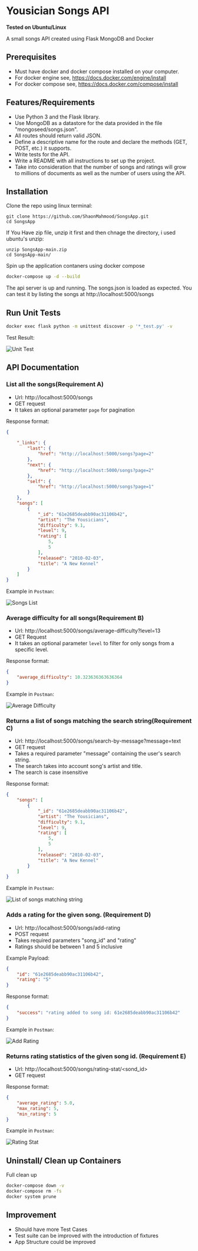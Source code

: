 Yousician Songs API
=================

**Tested on Ubuntu/Linux**

A small songs API created using Flask MongoDB and Docker 

## Prerequisites

 - Must have docker and docker compose installed on your computer. 
 - For docker engine see, https://docs.docker.com/engine/install
 - For docker compose see, https://docs.docker.com/compose/install
## Features/Requirements

 - Use Python 3 and the Flask library.
 - Use MongoDB as a datastore for the data provided in the file "mongoseed/songs.json".
 - All routes should return valid JSON.
 - Define a descriptive name for the route and declare the methods (GET, POST, etc.) it supports.
 - Write tests for the API.
 - Write a README with all instructions to set up the project.
 - Take into consideration that the number of songs and ratings will grow to millions of documents as well as the number of users using the API.

## Installation

Clone the repo using linux terminal:

    git clone https://github.com/ShaonMahmood/SongsApp.git
    cd SongsApp

If You Have zip file, unzip it first and then chnage the directory, i used ubuntu's unzip:

    unzip SongsApp-main.zip
    cd SongsApp-main/

Spin up the application contaners using docker compose

```sh
docker-compose up -d --build
```

The api server is up and running. The songs.json is loaded as expected. You can test it by listing the songs at http://localhost:5000/songs

## Run Unit Tests
```sh
docker exec flask python -m unittest discover -p '*_test.py' -v
```

Test Result:

![Unit Test](https://github.com/ShaonMahmood/SongsApp/blob/main/screeshots/unit_test.png)

## API Documentation

### List all the songs(Requirement A)
* Url: http://localhost:5000/songs
* GET request
* It takes an optional parameter `page` for pagination

Response format:
```json
{
  
    "_links": {
        "last": {
            "href": "http://localhost:5000/songs?page=2"
        },
        "next": {
            "href": "http://localhost:5000/songs?page=2"
        },
        "self": {
            "href": "http://localhost:5000/songs?page=1"
        }
    },
    "songs": [
        {
            "_id": "61e2685deabb90ac31106b42",
            "artist": "The Yousicians",
            "difficulty": 9.1,
            "level": 9,
            "rating": [
                5,
                5
            ],
            "released": "2010-02-03",
            "title": "A New Kennel"
        }
    ]
}
```

Example in `Postman`:

![Songs List](https://github.com/ShaonMahmood/SongsApp/blob/main/screeshots/songs_list.png)


### Average difficulty for all songs(Requirement B)
* Url: http://localhost:5000/songs/average-difficulty?level=13
* GET Request
* It takes an optional parameter `level` to filter for only songs from a specific level.

Response format:
```json
{
    "average_difficulty": 10.323636363636364
}
```

Example in `Postman`:

![Average Difficulty](https://github.com/ShaonMahmood/SongsApp/blob/main/screeshots/ave_diff.png)

### Returns a list of songs matching the search string(Requirement C)
* Url: http://localhost:5000/songs/search-by-message?message=text
* GET request
* Takes a required parameter "message" containing the user's search string.
* The search takes into account song's artist and title.
* The search is case insensitive

Response format:
```json
{
    "songs": [
        {
            "_id": "61e2685deabb90ac31106b42",
            "artist": "The Yousicians",
            "difficulty": 9.1,
            "level": 9,
            "rating": [
                5,
                5
            ],
            "released": "2010-02-03",
            "title": "A New Kennel"
        }
    ]
}
```

Example in `Postman`:

![List of songs matching string](https://github.com/ShaonMahmood/SongsApp/blob/main/screeshots/serch-by-message.png)


### Adds a rating for the given song. (Requirement D)
* Url: http://localhost:5000/songs/add-rating
* POST request
* Takes required parameters "song_id" and "rating"
* Ratings should be between 1 and 5 inclusive


Example Payload:
```json
{
    "id": "61e2685deabb90ac31106b42",
    "rating": "5"
}
```

Response format:
```json
{
    "success": "rating added to song id: 61e2685deabb90ac31106b42"
}
```

Example in `Postman`:

![Add Rating](https://github.com/ShaonMahmood/SongsApp/blob/main/screeshots/add_rating.png)

### Returns rating statistics of the given song id. (Requirement E)
* Url: http://localhost:5000/songs/rating-stat/<sond_id>
* GET request

Response format:
```json
{
    "average_rating": 5.0,
    "max_rating": 5,
    "min_rating": 5
}
```

Example in `Postman`:

![Rating Stat](https://github.com/ShaonMahmood/SongsApp/blob/main/screeshots/rating_stat.png)


## Uninstall/ Clean up Containers
Full clean up

```sh
docker-compose down -v
docker-compose rm -fs
docker system prune 

```

## Improvement

* Should have more Test Cases
* Test suite can be improved with the introduction of fixtures
* App Structure could be improved
